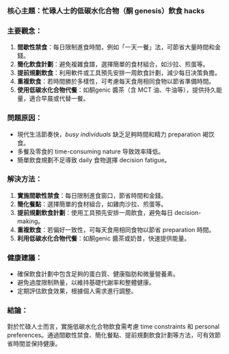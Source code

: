### 核心主題：忙碌人士的低碳水化合物（酮 genesis）飲食 hacks

### 主要觀念：
1. **間歇性禁食**：每日限制進食時間，例如「一天一餐」法，可節省大量時間和金錢。
2. **簡化飲食計劃**：避免複雜食譜，選擇簡單的食材組合，如沙拉、煎蛋等。
3. **提前規劃飲食**：利用軟件或工具預先安排一周飲食計劃，減少每日决策負擔。
4. **重複飲食**：若時間勝於多樣性，可考慮每天食用相同食物以節省準備時間。
5. **使用低碳水化合物代餐**：如酮genic 醬茶（含 MCT 油、牛油等），提供持久能量，適合早晨或代替一餐。

### 問題原因：
- 現代生活節奏快，_busy individuals_ 缺乏足夠時間和精力 preparation 褐饮食。
- 多餐及零食的 time-consuming nature 导致效率降低。
- 簡單飲食規劃不足導致 daily 食物選擇 decision fatigue。

### 解決方法：
1. **實施間歇性禁食**：每日限制進食窗口，節省時間和金錢。
2. **簡化餐點**：選擇簡單的食材組合，如雞肉沙拉、煎蛋等。
3. **提前規劃飲食計劃**：使用工具預先安排一周飲食，避免每日 decision-making。
4. **重複飲食**：若偏好一致性，可每天食用相同食物以節省 preparation 時間。
5. **利用低碳水化合物代餐**：如酮genic 醬茶或奶昔，快速提供能量。

### 健康建議：
- 確保飲食計劃中包含足夠的蛋白質、健康脂肪和微量營養素。
- 避免過度限制熱量，以維持基礎代謝率和整體健康。
- 定期評估飲食效果，根據個人需求進行調整。

### 結論：
對於忙碌人士而言，實施低碳水化合物飲食需考慮 time constraints 和 personal preferences。通過間歇性禁食、簡化餐點、提前規劃飲食計劃等方法，可有效節省時間並保持健康。